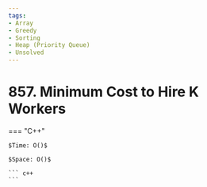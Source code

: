 ```yaml
---
tags:
- Array
- Greedy
- Sorting
- Heap (Priority Queue)
- Unsolved
---
```



# 857. Minimum Cost to Hire K Workers

=== "C++"

    $Time: O()$

    $Space: O()$

    ``` c++
    ```
